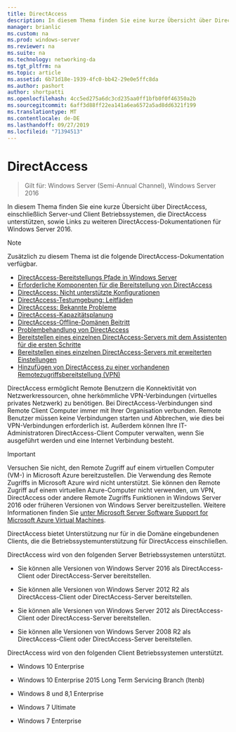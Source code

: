 ```yaml
---
title: DirectAccess
description: In diesem Thema finden Sie eine kurze Übersicht über DirectAccess in Windows Server 2016.
manager: brianlic
ms.custom: na
ms.prod: windows-server
ms.reviewer: na
ms.suite: na
ms.technology: networking-da
ms.tgt_pltfrm: na
ms.topic: article
ms.assetid: 6b71d18e-1939-4fc0-bb42-29e0e5ffc8da
ms.author: pashort
author: shortpatti
ms.openlocfilehash: 4cc5ed275a6dc3cd235aa0ff1bfb0f0f46350a2b
ms.sourcegitcommit: 6aff3d88ff22ea141a6ea6572a5ad8dd6321f199
ms.translationtype: MT
ms.contentlocale: de-DE
ms.lasthandoff: 09/27/2019
ms.locfileid: "71394513"
---
```

# <a name="directaccess"></a>DirectAccess

>Gilt für: Windows Server (Semi-Annual Channel), Windows Server 2016

In diesem Thema finden Sie eine kurze Übersicht über DirectAccess, einschließlich Server-und Client Betriebssystemen, die DirectAccess unterstützen, sowie Links zu weiteren DirectAccess-Dokumentationen für Windows Server 2016.  
  
> [!NOTE]  
> Zusätzlich zu diesem Thema ist die folgende DirectAccess-Dokumentation verfügbar.  
>   
> -   [DirectAccess-Bereitstellungs Pfade in Windows Server](DirectAccess-Deployment-Paths-in-Windows-Server.md)  
> -   [Erforderliche Komponenten für die Bereitstellung von DirectAccess](Prerequisites-for-Deploying-DirectAccess.md)  
> -   [DirectAccess: Nicht unterstützte Konfigurationen](DirectAccess-Unsupported-Configurations.md)  
> -   [DirectAccess-Testumgebung: Leitfäden](DirectAccess-Test-Lab-Guides.md)  
> -   [DirectAccess: Bekannte Probleme](DirectAccess-Known-Issues.md)  
> -   [DirectAccess-Kapazitätsplanung](DirectAccess-Capacity-Planning.md) 
> -   [DirectAccess-Offline-Domänen Beitritt](DirectAccess-Offline-Domain-Join.md)  
> -   [Problembehandlung von DirectAccess](Troubleshooting-DirectAccess.md)  
> -   [Bereitstellen eines einzelnen DirectAccess-Servers mit dem Assistenten für die ersten Schritte](single-server-wizard/Deploy-a-Single-DirectAccess-Server-Using-the-Getting-Started-Wizard.md)  
> -   [Bereitstellen eines einzelnen DirectAccess-Servers mit erweiterten Einstellungen](single-server-advanced/Deploy-a-Single-DirectAccess-Server-with-Advanced-Settings.md)  
> -   [Hinzufügen von DirectAccess zu einer vorhandenen Remotezugriffsbereitstellung (VPN)](add-to-existing-vpn/Add-DirectAccess-to-an-Existing-Remote-Access-VPN-Deployment.md)  
  
DirectAccess ermöglicht Remote Benutzern die Konnektivität von Netzwerkressourcen, ohne herkömmliche VPN-Verbindungen (virtuelles privates Netzwerk) zu benötigen. Bei DirectAccess-Verbindungen sind Remote Client Computer immer mit Ihrer Organisation verbunden. Remote Benutzer müssen keine Verbindungen starten und Abbrechen, wie dies bei VPN-Verbindungen erforderlich ist. Außerdem können Ihre IT-Administratoren DirectAccess-Client Computer verwalten, wenn Sie ausgeführt werden und eine Internet Verbindung besteht.

>[!IMPORTANT]
>Versuchen Sie nicht, den Remote Zugriff auf einem virtuellen Computer \(VM-\) in Microsoft Azure bereitzustellen. Die Verwendung des Remote Zugriffs in Microsoft Azure wird nicht unterstützt. Sie können den Remote Zugriff auf einem virtuellen Azure-Computer nicht verwenden, um VPN, DirectAccess oder andere Remote Zugriffs Funktionen in Windows Server 2016 oder früheren Versionen von Windows Server bereitzustellen. Weitere Informationen finden Sie [unter Microsoft Server Software Support for Microsoft Azure Virtual Machines](https://support.microsoft.com/help/2721672/microsoft-server-software-support-for-microsoft-azure-virtual-machines).
  
DirectAccess bietet Unterstützung nur für in die Domäne eingebundenen Clients, die die Betriebssystemunterstützung für DirectAccess einschließen.  
  
DirectAccess wird von den folgenden Server Betriebssystemen unterstützt.  
  
-   Sie können alle Versionen von Windows Server 2016 als DirectAccess-Client oder DirectAccess-Server bereitstellen.  
  
-   Sie können alle Versionen von Windows Server 2012 R2 als DirectAccess-Client oder DirectAccess-Server bereitstellen.  
  
-   Sie können alle Versionen von Windows Server 2012 als DirectAccess-Client oder DirectAccess-Server bereitstellen.  
  
-   Sie können alle Versionen von Windows Server 2008 R2 als DirectAccess-Client oder DirectAccess-Server bereitstellen.  
  
DirectAccess wird von den folgenden Client Betriebssystemen unterstützt.  
  
-   Windows 10 Enterprise  
  
-   Windows 10 Enterprise 2015 Long Term Servicing Branch (ltenb)  
  
-   Windows 8 und 8,1 Enterprise  
  
-   Windows 7 Ultimate  
  
-   Windows 7 Enterprise
